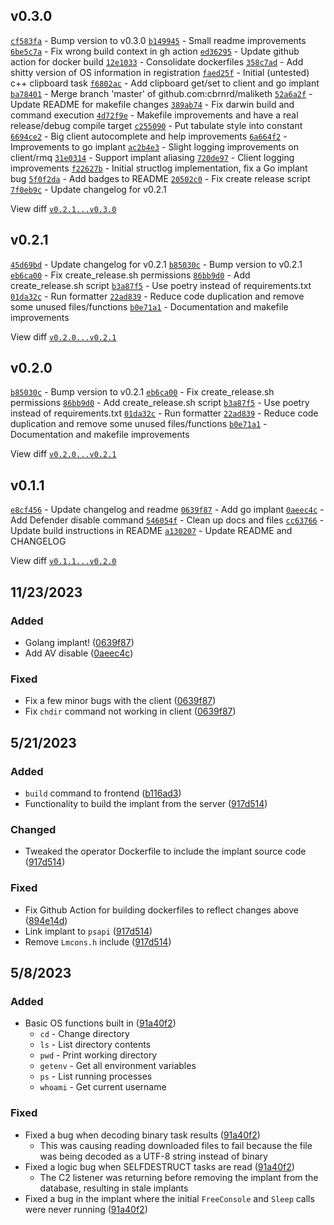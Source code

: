 ## v0.3.0

[`cf583fa`](https://github.com/cbrnrd/maliketh/commit/cf583fa) - Bump version to v0.3.0
[`b149945`](https://github.com/cbrnrd/maliketh/commit/b149945) - Small readme improvements
[`6be5c7a`](https://github.com/cbrnrd/maliketh/commit/6be5c7a) - Fix wrong build context in gh action
[`ed36295`](https://github.com/cbrnrd/maliketh/commit/ed36295) - Update github action for docker build
[`12e1033`](https://github.com/cbrnrd/maliketh/commit/12e1033) - Consolidate dockerfiles
[`358c7ad`](https://github.com/cbrnrd/maliketh/commit/358c7ad) - Add shitty version of OS information in registration
[`faed25f`](https://github.com/cbrnrd/maliketh/commit/faed25f) - Initial (untested) c++ clipboard task
[`f6802ac`](https://github.com/cbrnrd/maliketh/commit/f6802ac) - Add clipboard get/set to client and go implant
[`ba78401`](https://github.com/cbrnrd/maliketh/commit/ba78401) - Merge branch 'master' of github.com:cbrnrd/maliketh
[`52a6a2f`](https://github.com/cbrnrd/maliketh/commit/52a6a2f) - Update README for makefile changes
[`389ab74`](https://github.com/cbrnrd/maliketh/commit/389ab74) - Fix darwin build and command execution
[`4d72f9e`](https://github.com/cbrnrd/maliketh/commit/4d72f9e) - Makefile improvements and have a real release/debug compile target
[`c255090`](https://github.com/cbrnrd/maliketh/commit/c255090) - Put tabulate style into constant
[`6694ce2`](https://github.com/cbrnrd/maliketh/commit/6694ce2) - Big client autocomplete and help improvements
[`6a664f2`](https://github.com/cbrnrd/maliketh/commit/6a664f2) - Improvements to go implant
[`ac2b4e3`](https://github.com/cbrnrd/maliketh/commit/ac2b4e3) - Slight logging improvements on client/rmq
[`31e0314`](https://github.com/cbrnrd/maliketh/commit/31e0314) - Support implant aliasing
[`720de97`](https://github.com/cbrnrd/maliketh/commit/720de97) - Client logging improvements
[`f22627b`](https://github.com/cbrnrd/maliketh/commit/f22627b) - Initial structlog implementation, fix a Go implant bug
[`5f0f2da`](https://github.com/cbrnrd/maliketh/commit/5f0f2da) - Add badges to README
[`20502c0`](https://github.com/cbrnrd/maliketh/commit/20502c0) - Fix create release script
[`7f0eb9c`](https://github.com/cbrnrd/maliketh/commit/7f0eb9c) - Update changelog for v0.2.1

View diff [`v0.2.1...v0.3.0`](https://github.com/cbrnrd/maliketh/compare/v0.2.1...v0.3.0)

## v0.2.1

[`45d69bd`](https://github.com/cbrnrd/maliketh/commit/45d69bd) - Update changelog for v0.2.1
[`b85030c`](https://github.com/cbrnrd/maliketh/commit/b85030c) - Bump version to v0.2.1
[`eb6ca00`](https://github.com/cbrnrd/maliketh/commit/eb6ca00) - Fix create_release.sh permissions
[`86bb9d0`](https://github.com/cbrnrd/maliketh/commit/86bb9d0) - Add create_release.sh script
[`b3a87f5`](https://github.com/cbrnrd/maliketh/commit/b3a87f5) - Use poetry instead of requirements.txt
[`01da32c`](https://github.com/cbrnrd/maliketh/commit/01da32c) - Run formatter
[`22ad839`](https://github.com/cbrnrd/maliketh/commit/22ad839) - Reduce code duplication and remove some unused files/functions
[`b0e71a1`](https://github.com/cbrnrd/maliketh/commit/b0e71a1) - Documentation and makefile improvements

View diff [`v0.2.0...v0.2.1`](https://github.com/cbrnrd/maliketh/compare/v0.2.0...v0.2.1)

## v0.2.0

[`b85030c`](https://github.com/cbrnrd/maliketh/commit/b85030c) - Bump version to v0.2.1
[`eb6ca00`](https://github.com/cbrnrd/maliketh/commit/eb6ca00) - Fix create_release.sh permissions
[`86bb9d0`](https://github.com/cbrnrd/maliketh/commit/86bb9d0) - Add create_release.sh script
[`b3a87f5`](https://github.com/cbrnrd/maliketh/commit/b3a87f5) - Use poetry instead of requirements.txt
[`01da32c`](https://github.com/cbrnrd/maliketh/commit/01da32c) - Run formatter
[`22ad839`](https://github.com/cbrnrd/maliketh/commit/22ad839) - Reduce code duplication and remove some unused files/functions
[`b0e71a1`](https://github.com/cbrnrd/maliketh/commit/b0e71a1) - Documentation and makefile improvements

View diff [`v0.2.0...v0.2.1`](https://github.com/cbrnrd/maliketh/compare/v0.2.0...v0.2.1)

## v0.1.1

[`e8cf456`](https://github.com/cbrnrd/maliketh/commit/e8cf456) - Update changelog and readme
[`0639f87`](https://github.com/cbrnrd/maliketh/commit/0639f87) - Add go implant
[`0aeec4c`](https://github.com/cbrnrd/maliketh/commit/0aeec4c) - Add Defender disable command
[`546054f`](https://github.com/cbrnrd/maliketh/commit/546054f) - Clean up docs and files
[`cc63766`](https://github.com/cbrnrd/maliketh/commit/cc63766) - Update build instructions in README
[`a130207`](https://github.com/cbrnrd/maliketh/commit/a130207) - Update README and CHANGELOG

View diff [`v0.1.1...v0.2.0`](https://github.com/cbrnrd/maliketh/compare/v0.1.1...v0.2.0)


## 11/23/2023

### Added

* Golang implant! ([0639f87](https://github.com/cbrnrd/maliketh/commit/0639f8797838469a068d91f095e3307d2d73ecc4))
* Add AV disable ([0aeec4c](https://github.com/cbrnrd/maliketh/commit/0aeec4c4be8f1efaeaf15ee3d289507036c691df))

### Fixed

* Fix a few minor bugs with the client ([0639f87](https://github.com/cbrnrd/maliketh/commit/0639f8797838469a068d91f095e3307d2d73ecc4))
* Fix `chdir` command not working in client ([0639f87](https://github.com/cbrnrd/maliketh/commit/0639f8797838469a068d91f095e3307d2d73ecc4))

## 5/21/2023

### Added

* `build` command to frontend ([b116ad3](https://github.com/cbrnrd/maliketh/commit/b116ad390120eee94d87ec313d1728a2f2244289))
* Functionality to build the implant from the server ([917d514](https://github.com/cbrnrd/maliketh/commit/917d514fc6075cc15d0e45b4a1a546e6217e4139))

### Changed

* Tweaked the operator Dockerfile to include the implant source code ([917d514](https://github.com/cbrnrd/maliketh/commit/917d514fc6075cc15d0e45b4a1a546e6217e4139))

### Fixed

* Fix Github Action for building dockerfiles to reflect changes above ([894e14d](https://github.com/cbrnrd/maliketh/commit/894e14d79e4b826e6fcdece988f21d35daf09dd6))
* Link implant to `psapi` ([917d514](https://github.com/cbrnrd/maliketh/commit/917d514fc6075cc15d0e45b4a1a546e6217e4139))
* Remove `Lmcons.h` include ([917d514](https://github.com/cbrnrd/maliketh/commit/917d514fc6075cc15d0e45b4a1a546e6217e4139))

## 5/8/2023

### Added

* Basic OS functions built in ([91a40f2](https://github.com/cbrnrd/maliketh/commit/91a40f2ba1cded5a025004a6143578fa84baec66))
  * `cd` - Change directory
  * `ls` - List directory contents
  * `pwd` - Print working directory
  * `getenv` - Get all environment variables
  * `ps` - List running processes
  * `whoami` - Get current username

### Fixed

* Fixed a bug when decoding binary task results ([91a40f2](https://github.com/cbrnrd/maliketh/commit/91a40f2ba1cded5a025004a6143578fa84baec66))
  * This was causing reading downloaded files to fail because the file was being decoded as a UTF-8 string instead of binary
* Fixed a logic bug when SELFDESTRUCT tasks are read ([91a40f2](https://github.com/cbrnrd/maliketh/commit/91a40f2ba1cded5a025004a6143578fa84baec66))
  * The C2 listener was returning before removing the implant from the database, resulting in stale implants
* Fixed a bug in the implant where the initial `FreeConsole` and `Sleep` calls were never running ([91a40f2](https://github.com/cbrnrd/maliketh/commit/91a40f2ba1cded5a025004a6143578fa84baec66))
